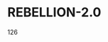 # REBELLION-2.0                                                                                                          

126
